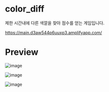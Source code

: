 # color_diff
제한 시간내에 다른 색깔을 찾아 점수를 얻는 게임입니다.

https://main.d3aw544p6uuxp3.amplifyapp.com/

# Preview
![image](https://user-images.githubusercontent.com/93583305/181165457-546c15a8-bbb5-4497-b550-b92173842870.png)

![image](https://user-images.githubusercontent.com/93583305/181165410-8baa552a-226a-41ef-b436-ee46a8b97e4d.png)

![image](https://user-images.githubusercontent.com/93583305/181165419-ae366f72-9160-4b52-be67-e7c66c6704c2.png)
